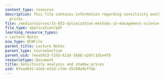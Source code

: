 ```yaml
---
content_type: resource
description: This file contains information regarding sensitivity analysis and shadow
  prices.
file: /media/courses/15-053-optimization-methods-in-management-science-spring-2013/8fead641e2eee52dc7de15c68a9effab_MIT15_053S13_lec6.pdf
file_type: application/pdf
learning_resource_types:
- Lecture Notes
ocw_type: OCWFile
parent_title: Lecture Notes
parent_type: CourseSection
parent_uid: 7eea5913-f25d-623d-1680-a2d7c1d1e4f0
resourcetype: Document
title: Sensitivity analysis and shadow prices
uid: 8fead641-e2ee-e52d-c7de-15c68a9effab
---
```

